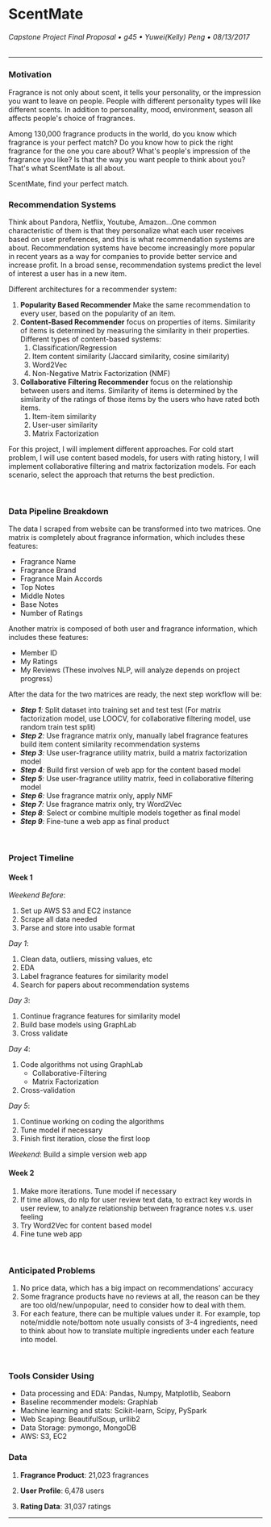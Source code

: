 # ScentMate
###### Capstone Project Final Proposal &bull; g45 &bull; Yuwei(Kelly) Peng &bull; 08/13/2017

---

### Motivation

Fragrance is not only about scent, it tells your personality, or the impression you want to leave on people. People with different personality types will like different scents. In addition to personality, mood, environment, season all affects people's choice of fragrances.

Among 130,000 fragrance products in the world, do you know which fragrance is your perfect match? Do you know how to pick the right fragrance for the one you care about? What's people's impression of the fragrance you like? Is that the way you want people to think about you? That's what ScentMate is all about.

ScentMate, find your perfect match.
&nbsp;
### Recommendation Systems

Think about Pandora, Netflix, Youtube, Amazon...One common characteristic of them is that they personalize what each user receives based on user preferences, and this is what recommendation systems are about. Recommendation systems have become increasingly more popular in recent years as a way for companies to provide better service and increase profit. In a broad sense, recommendation systems predict the level of interest a user has in a new item.

Different architectures for a recommender system:
1. **Popularity Based Recommender** Make the same recommendation to every user, based on the popularity of an item.
2. **Content-Based Recommender** focus on properties of items. Similarity of items is determined by measuring the similarity in their properties. Different types of content-based systems:
   1. Classification/Regression
   2. Item content similarity (Jaccard similarity, cosine similarity)
   3. Word2Vec
   4. Non-Negative Matrix Factorization (NMF)
3. **Collaborative Filtering Recommender** focus on the relationship between users and items. Similarity of items is determined by the similarity of the ratings of those items by the users who have rated both items.
   1. Item-item similarity
   2. User-user similarity
   3. Matrix Factorization

For this project, I will implement different approaches. For cold start problem, I will use content based models, for users with rating history, I will implement collaborative filtering and matrix factorization models. For each scenario, select the approach that returns the best prediction.

&nbsp;
### Data Pipeline Breakdown

The data I scraped from website can be transformed into two matrices. One matrix is completely about fragrance information, which includes these features:

 * Fragrance Name
 * Fragrance Brand
 * Fragrance Main Accords
 * Top Notes
 * Middle Notes
 * Base Notes
 * Number of Ratings

Another matrix is composed of both user and fragrance information, which includes these features:

   * Member ID
   * My Ratings
   * My Reviews (These involves NLP, will analyze depends on project progress)
&nbsp;

After the data for the two matrices are ready, the next step workflow will be:

- _**Step 1**:_ Split dataset into training set and test test (For matrix factorization model, use LOOCV, for collaborative filtering model, use random train test split)
- _**Step 2**:_ Use fragrance matrix only, manually label fragrance features build item content similarity recommendation systems
- _**Step 3**:_ Use user-fragrance utility matrix, build a matrix factorization model
- _**Step 4**:_ Build first version of web app for the content based model
- _**Step 5**:_ Use user-fragrance utility matrix, feed in collaborative filtering model
- _**Step 6**:_ Use fragrance matrix only, apply NMF
- _**Step 7**:_ Use fragrance matrix only, try Word2Vec
- _**Step 8**:_ Select or combine multiple models together as final model
- _**Step 9**:_ Fine-tune a web app as final product

&nbsp;
### Project Timeline
#### Week 1

_Weekend Before_:
1. Set up AWS S3 and EC2 instance
2. Scrape all data needed
3. Parse and store into usable format

_Day 1_:
1. Clean data, outliers, missing values, etc
2. EDA
3. Label fragrance features for similarity model
4. Search for papers about recommendation systems

_Day 3_:
1. Continue fragrance features for similarity model
2. Build base models using GraphLab
3. Cross validate

_Day 4_:
1. Code algorithms not using GraphLab
   + Collaborative-Filtering
   + Matrix Factorization
2. Cross-validation

_Day 5_:
1. Continue working on coding the algorithms
2. Tune model if necessary
3. Finish first iteration, close the first loop

_Weekend_:
Build a simple version web app

#### Week 2

1. Make more iterations. Tune model if necessary
2. If time allows, do nlp for user review text data, to extract key words in user review, to analyze relationship between fragrance notes v.s. user feeling
3. Try Word2Vec for content based model
3. Fine tune web app

&nbsp;
### Anticipated Problems
1. No price data, which has a big impact on recommendations' accuracy
2. Some fragrance products have no reviews at all, the reason can be they are too old/new/unpopular, need to consider how to deal with them.
3. For each feature, there can be multiple values under it. For example, top note/middle note/bottom note usually consists of 3-4 ingredients, need to think about how to translate multiple ingredients under each feature into model.

&nbsp;
### Tools Consider Using
- Data processing and EDA: Pandas, Numpy, Matplotlib, Seaborn
- Baseline recommender models: Graphlab
- Machine learning and stats: Scikit-learn, Scipy, PySpark
- Web Scaping: BeautifulSoup, urllib2
- Data Storage: pymongo, MongoDB
- AWS: S3, EC2
&nbsp;
### Data
1. **Fragrance Product**: 21,023 fragrances

2. **User Profile**: 6,478 users

3. **Rating Data**: 31,037 ratings
---
&nbsp;

